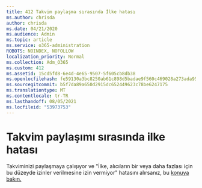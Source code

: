 ```yaml
---
title: 412 Takvim paylaşma sırasında İlke hatası
ms.author: chrisda
author: chrisda
ms.date: 04/21/2020
ms.audience: Admin
ms.topic: article
ms.service: o365-administration
ROBOTS: NOINDEX, NOFOLLOW
localization_priority: Normal
ms.collection: Adm_O365
ms.custom: 412
ms.assetid: 15cd5fd8-6e4d-4e65-9507-5f605cb8db38
ms.openlocfilehash: fe59130a3bc8250ab61c898d5badae9f560c469028a273ada9576109e18c330a
ms.sourcegitcommit: b5f7da89a650d2915dc652449623c78be6247175
ms.translationtype: MT
ms.contentlocale: tr-TR
ms.lasthandoff: 08/05/2021
ms.locfileid: "53973753"
---
```

# <a name="policy-error-when-sharing-a-calendar"></a>Takvim paylaşımı sırasında ilke hatası

Takviminizi paylaşmaya çalışıyor ve "İlke, alıcıların bir veya daha fazlası için bu düzeyde izinler verilmesine izin vermiyor" hatasını alırsanız, bu [konuya bakın.](https://support.microsoft.com/help/3187524/policy-does-not-allow-granting-permissions-at-this-level-to-one-or-mor)
